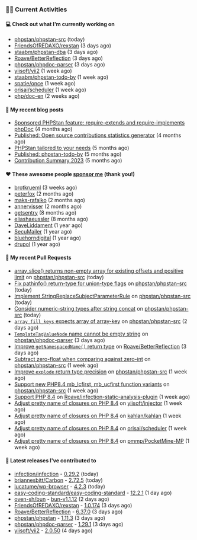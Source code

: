 ### 👨‍💻 Current Activities


#### 💻 Check out what I'm currently working on

- [phpstan/phpstan-src](https://github.com/phpstan/phpstan-src) (today)
- [FriendsOfREDAXO/rexstan](https://github.com/FriendsOfREDAXO/rexstan) (3 days ago)
- [staabm/phpstan-dba](https://github.com/staabm/phpstan-dba) (3 days ago)
- [Roave/BetterReflection](https://github.com/Roave/BetterReflection) (3 days ago)
- [phpstan/phpdoc-parser](https://github.com/phpstan/phpdoc-parser) (3 days ago)
- [yiisoft/yii2](https://github.com/yiisoft/yii2) (1 week ago)
- [staabm/phpstan-todo-by](https://github.com/staabm/phpstan-todo-by) (1 week ago)
- [spatie/once](https://github.com/spatie/once) (1 week ago)
- [orisai/scheduler](https://github.com/orisai/scheduler) (1 week ago)
- [php/doc-en](https://github.com/php/doc-en) (2 weeks ago)


#### 📜 My recent blog posts

- [Sponsored PHPStan feature: require-extends and require-implements phpDoc](https://staabm.github.io/2024/01/15/phpstan-require-extends-implements.html) (4 months ago)
- [Published: Open source contributions statistics generator](https://staabm.github.io/2024/01/10/oss-contribs-published.html) (4 months ago)
- [PHPStan tailored to your needs](https://staabm.github.io/2024/01/01/phpstan-customizing.html) (5 months ago)
- [Published: phpstan-todo-by](https://staabm.github.io/2023/12/17/phpstan-todo-by-published.html) (5 months ago)
- [Contribution Summary 2023](https://staabm.github.io/2023/12/07/contribution-summary-2023.html) (5 months ago)


#### ❤️ These awesome people [sponsor me](https://github.com/sponsors/staabm) (thank you!)

- [brotkrueml](https://github.com/brotkrueml) (3 weeks ago)
- [peterfox](https://github.com/peterfox) (2 months ago)
- [maks-rafalko](https://github.com/maks-rafalko) (2 months ago)
- [annervisser](https://github.com/annervisser) (2 months ago)
- [getsentry](https://github.com/getsentry) (8 months ago)
- [eliashaeussler](https://github.com/eliashaeussler) (8 months ago)
- [DaveLiddament](https://github.com/DaveLiddament) (1 year ago)
- [SecuMailer](https://github.com/SecuMailer) (1 year ago)
- [bluehorndigital](https://github.com/bluehorndigital) (1 year ago)
- [drupol](https://github.com/drupol) (1 year ago)


#### 🔨 My recent Pull Requests

- [array_slice() returns non-empty array for existing offsets and positive limit](https://github.com/phpstan/phpstan-src/pull/3121) on [phpstan/phpstan-src](https://github.com/phpstan/phpstan-src) (today)
- [Fix pathinfo() return-type for union-type flags](https://github.com/phpstan/phpstan-src/pull/3120) on [phpstan/phpstan-src](https://github.com/phpstan/phpstan-src) (today)
- [Implement StringReplaceSubjectParameterRule](https://github.com/phpstan/phpstan-src/pull/3119) on [phpstan/phpstan-src](https://github.com/phpstan/phpstan-src) (today)
- [Consider numeric-string types after string concat](https://github.com/phpstan/phpstan-src/pull/3117) on [phpstan/phpstan-src](https://github.com/phpstan/phpstan-src) (today)
- [`array_fill_keys` expects array of array-key](https://github.com/phpstan/phpstan-src/pull/3110) on [phpstan/phpstan-src](https://github.com/phpstan/phpstan-src) (2 days ago)
- [`TemplateTagValueNode` name cannot be empty string](https://github.com/phpstan/phpdoc-parser/pull/244) on [phpstan/phpdoc-parser](https://github.com/phpstan/phpdoc-parser) (3 days ago)
- [Improve `getNamespacedName()` return type](https://github.com/Roave/BetterReflection/pull/1428) on [Roave/BetterReflection](https://github.com/Roave/BetterReflection) (3 days ago)
- [Subtract zero-float when comparing against zero-int](https://github.com/phpstan/phpstan-src/pull/3102) on [phpstan/phpstan-src](https://github.com/phpstan/phpstan-src) (1 week ago)
- [Improve `explode` return type precision](https://github.com/phpstan/phpstan-src/pull/3096) on [phpstan/phpstan-src](https://github.com/phpstan/phpstan-src) (1 week ago)
- [Support new PHP8.4 mb_lcfirst, mb_ucfirst function variants](https://github.com/phpstan/phpstan-src/pull/3095) on [phpstan/phpstan-src](https://github.com/phpstan/phpstan-src) (1 week ago)
- [Support PHP 8.4](https://github.com/Roave/infection-static-analysis-plugin/pull/497) on [Roave/infection-static-analysis-plugin](https://github.com/Roave/infection-static-analysis-plugin) (1 week ago)
- [Adjust pretty name of closures on PHP 8.4](https://github.com/yiisoft/injector/pull/96) on [yiisoft/injector](https://github.com/yiisoft/injector) (1 week ago)
- [Adjust pretty name of closures on PHP 8.4](https://github.com/kahlan/kahlan/pull/426) on [kahlan/kahlan](https://github.com/kahlan/kahlan) (1 week ago)
- [Adjust pretty name of closures on PHP 8.4](https://github.com/orisai/scheduler/pull/1) on [orisai/scheduler](https://github.com/orisai/scheduler) (1 week ago)
- [Adjust pretty name of closures on PHP 8.4](https://github.com/pmmp/PocketMine-MP/pull/6351) on [pmmp/PocketMine-MP](https://github.com/pmmp/PocketMine-MP) (1 week ago)


#### 🔭 Latest releases I've contributed to

- [infection/infection](https://github.com/infection/infection) - [0.29.2](https://github.com/infection/infection/releases/tag/0.29.2) (today)
- [briannesbitt/Carbon](https://github.com/briannesbitt/Carbon) - [2.72.5](https://github.com/briannesbitt/Carbon/releases/tag/2.72.5) (today)
- [lucatume/wp-browser](https://github.com/lucatume/wp-browser) - [4.2.3](https://github.com/lucatume/wp-browser/releases/tag/4.2.3) (today)
- [easy-coding-standard/easy-coding-standard](https://github.com/easy-coding-standard/easy-coding-standard) - [12.2.1](https://github.com/easy-coding-standard/easy-coding-standard/releases/tag/12.2.1) (1 day ago)
- [oven-sh/bun](https://github.com/oven-sh/bun) - [bun-v1.1.12](https://github.com/oven-sh/bun/releases/tag/bun-v1.1.12) (2 days ago)
- [FriendsOfREDAXO/rexstan](https://github.com/FriendsOfREDAXO/rexstan) - [1.0.174](https://github.com/FriendsOfREDAXO/rexstan/releases/tag/1.0.174) (3 days ago)
- [Roave/BetterReflection](https://github.com/Roave/BetterReflection) - [6.37.0](https://github.com/Roave/BetterReflection/releases/tag/6.37.0) (3 days ago)
- [phpstan/phpstan](https://github.com/phpstan/phpstan) - [1.11.3](https://github.com/phpstan/phpstan/releases/tag/1.11.3) (3 days ago)
- [phpstan/phpdoc-parser](https://github.com/phpstan/phpdoc-parser) - [1.29.1](https://github.com/phpstan/phpdoc-parser/releases/tag/1.29.1) (3 days ago)
- [yiisoft/yii2](https://github.com/yiisoft/yii2) - [2.0.50](https://github.com/yiisoft/yii2/releases/tag/2.0.50) (4 days ago)
